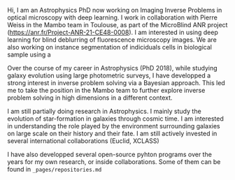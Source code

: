 Hi, I am an Astrophysics PhD now working on Imaging Inverse Problems in optical microscopy with deep learning. I work in collaboration with Pierre Weiss in the Mambo team in Toulouse, as part of the MicroBlind ANR project (https://anr.fr/Project-ANR-21-CE48-0008). I am interested in using deep learning for blind deblurring of fluorescence microscopy images. We are also working on instance segmentation of indiciduals cells in biological sample using a 

Over the course of my career in Astrophysics (PhD 2018), while studying galaxy evolution using large photometric surveys, I have developped a strong interest in inverse problem solving via a Bayesian approach. This led me to take the position in the Mambo team to further explore inverse problem solving in high dimensions in a different context.

I am still partially doing research in Astrophysics. I mainly study the evolution of star-formation in galaxies through cosmic time. I am interested in understanding the role played by the environment surrounding galaxies on large scale on their history and their fate. I am still actively invested in several international collaborations (Euclid, XCLASS)

I have also developped several open-source pyhton programs over the years for my own research, or inside collaborations. Some of them can be found in `_pages/repositories.md`